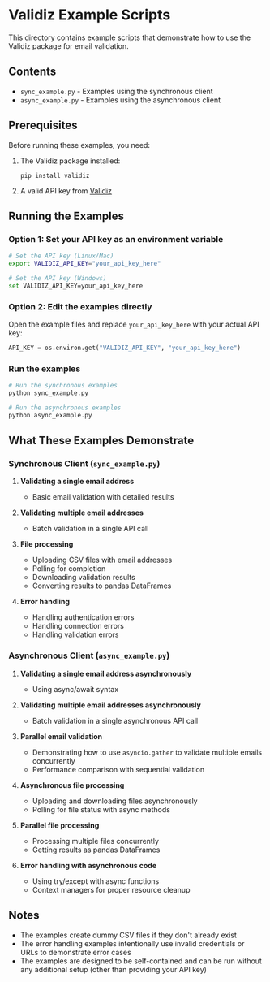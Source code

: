 # Validiz Example Scripts

This directory contains example scripts that demonstrate how to use the Validiz package for email validation.

## Contents

- `sync_example.py` - Examples using the synchronous client
- `async_example.py` - Examples using the asynchronous client

## Prerequisites

Before running these examples, you need:

1. The Validiz package installed:
   ```
   pip install validiz
   ```

2. A valid API key from [Validiz](https://validiz.com)

## Running the Examples

### Option 1: Set your API key as an environment variable

```bash
# Set the API key (Linux/Mac)
export VALIDIZ_API_KEY="your_api_key_here"

# Set the API key (Windows)
set VALIDIZ_API_KEY=your_api_key_here
```

### Option 2: Edit the examples directly

Open the example files and replace `your_api_key_here` with your actual API key:

```python
API_KEY = os.environ.get("VALIDIZ_API_KEY", "your_api_key_here")
```

### Run the examples

```bash
# Run the synchronous examples
python sync_example.py

# Run the asynchronous examples
python async_example.py
```

## What These Examples Demonstrate

### Synchronous Client (`sync_example.py`)

1. **Validating a single email address**
   - Basic email validation with detailed results

2. **Validating multiple email addresses**
   - Batch validation in a single API call

3. **File processing**
   - Uploading CSV files with email addresses
   - Polling for completion
   - Downloading validation results
   - Converting results to pandas DataFrames

4. **Error handling**
   - Handling authentication errors
   - Handling connection errors
   - Handling validation errors

### Asynchronous Client (`async_example.py`)

1. **Validating a single email address asynchronously**
   - Using async/await syntax

2. **Validating multiple email addresses asynchronously**
   - Batch validation in a single asynchronous API call

3. **Parallel email validation**
   - Demonstrating how to use `asyncio.gather` to validate multiple emails concurrently
   - Performance comparison with sequential validation

4. **Asynchronous file processing**
   - Uploading and downloading files asynchronously
   - Polling for file status with async methods

5. **Parallel file processing**
   - Processing multiple files concurrently
   - Getting results as pandas DataFrames

6. **Error handling with asynchronous code**
   - Using try/except with async functions
   - Context managers for proper resource cleanup

## Notes

- The examples create dummy CSV files if they don't already exist
- The error handling examples intentionally use invalid credentials or URLs to demonstrate error cases
- The examples are designed to be self-contained and can be run without any additional setup (other than providing your API key) 